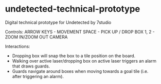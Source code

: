 # undetected-technical-prototype
Digital technical prototype for Undetected by 7studio

Controls:
ARROW KEYS - MOVEMENT
SPACE      - PICK UP / DROP BOX
1, 2	   - ZOOM IN/ZOOM OUT CAMERA

Interactions:
- Dropping box will snap the box to a tile position on the board.
- Walking over active laser/dropping box on active laser triggers an alarm that draws guards.
- Guards navigate around boxes when moving towards a goal tile (i.e. after triggering an alarm).

